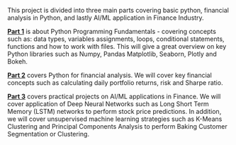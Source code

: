 This project is divided into three main parts covering basic python, financial analysis in Python, and lastly AI/ML application in Finance Industry.

[**Part 1**](https://github.com/algocompretto/Python-ML-for-Financial-Analysis/tree/main/Part%201.%20Python%20Programming%20Fundamentals) is about Python Programming Fundamentals - covering concepts such as: data types, variables assignments, loops, conditional statements, functions and how to work with files. This will give a great overview on key Python libraries such as Numpy, Pandas Matplotlib, Seaborn, Plotly and Bokeh.  

[**Part 2**](https://github.com/algocompretto/Python-ML-for-Financial-Analysis/tree/main/Part%202.%20Financial%20Analysis%20in%20Python) covers Python for financial analysis. We will cover key financial concepts such as calculating daily portfolio returns, risk and Sharpe ratio.  

 [**Part 3**](https://github.com/algocompretto/Python-ML-for-Financial-Analysis/tree/main/Part%203.%20AI%20and%20ML%20in%20Finance) covers practical projects on AI/ML applications in Finance. We will cover application of Deep Neural Networks such as Long Short Term Memory (LSTM) networks to perform stock price predictions. In addition, we will cover unsupervised machine learning strategies such as K-Means Clustering and Principal Components Analysis to perform Baking Customer Segmentation or Clustering.